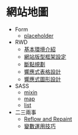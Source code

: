 # 網站地圖

- Form
  - [placeholder](/form/placeholder.md)
- RWD
  - [基本環境介紹](/rwd/setting.md)
  - [網站版型框架設定](/rwd/basic-template.md)
  - [斷點規劃](/rwd/break-point-element.md)
  - [響應式表格設計](/rwd/table.md)
  - [響應式圖形設計](/rwd/graph-design.md)
- SASS
  - [mixin](/scss/mixin.md)
  - [map](/scss/maps.md)
  - [list](/scss/list.md)
- 二三兩事
  - [Reflow and Repaint](/other/reflow.md)
  - [變數運用技巧](/other/variable.md)
